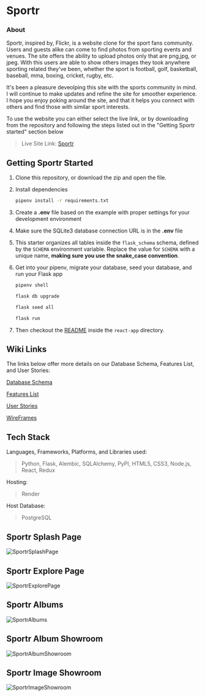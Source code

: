 # Sportr

### About

Sportr, inspired by, Flickr, is a website clone for the sport fans community. Users and guests alike can come to find photos from sporting events and venues. The site offers the ability to upload photos only that are png,jpg, or jpeg. With this users are able to show others images they took anywhere sporting related they've been, whether the sport is football, golf, basketball, baseball, mma, boxing, cricket, rugby, etc.

It's been a pleasure deveolping this site with the sports community in mind. I will continue to make updates and refine the site for smoother experience. I hope you enjoy poking around the site, and that it helps you connect with others and find those with similar sport interests.

To use the website you can either select the live link, or by downloading from the repository and following the steps listed out in the "Getting Sportr started" section below

>  Live Site Link: [Sportr](https://sportr.onrender.com)



## Getting Sportr Started
1. Clone this repository, or download the zip and open the file.

2. Install dependencies

      ```bash
      pipenv install -r requirements.txt
      ```

3. Create a **.env** file based on the example with proper settings for your
   development environment

4. Make sure the SQLite3 database connection URL is in the **.env** file

5. This starter organizes all tables inside the `flask_schema` schema, defined
   by the `SCHEMA` environment variable.  Replace the value for
   `SCHEMA` with a unique name, **making sure you use the snake_case
   convention**.

6. Get into your pipenv, migrate your database, seed your database, and run your Flask app

   ```bash
   pipenv shell
   ```

   ```bash
   flask db upgrade
   ```

   ```bash
   flask seed all
   ```

   ```bash
   flask run
   ```

7. Then checkout the [README](./react-app/README.md) inside the `react-app` directory.


## Wiki Links
The links below offer more details on our Database Schema, Features List, and User Stories:

[Database Schema](https://github.com/ChangeDL/Sportr/wiki/DATABASE-Schema)

[Features List](https://github.com/ChangeDL/Sportr/wiki/Features)

[User Stories](https://github.com/ChangeDL/Sportr/wiki/User-Stories)

[WireFrames](https://github.com/ChangeDL/Sportr/wiki/Wireframes)

## Tech Stack
Languages, Frameworks, Platforms, and Libraries used:

>  Python, Flask, Alembic, SQLAlchemy, PyPI, HTML5, CSS3, Node.js, React, Redux

Hosting:

>  Render

Host Database:

>  PostgreSQL



## Sportr Splash Page
![SportrSplashPage](https://user-images.githubusercontent.com/108757380/211228598-8ce0dc66-28e4-4978-a0e0-96f96c33d39a.png)

## Sportr Explore Page
![SportrExplorePage](https://user-images.githubusercontent.com/108757380/211228618-bfade152-6e20-49b4-8cef-f2b0f6b10888.png)

## Sportr Albums
![SportrAlbums](https://user-images.githubusercontent.com/108757380/211228631-d0cc961a-e8c7-4db9-bd8f-8be64a366334.png)

## Sportr Album Showroom
![SportrAlbumShowroom](https://user-images.githubusercontent.com/108757380/211228645-6f199d9d-eb37-452f-934f-d31c657183cd.png)

## Sportr Image Showroom
![SportrImageShowroom](https://user-images.githubusercontent.com/108757380/211228657-d8bf9479-fc45-4aa9-ac68-cae6112e8997.png)


